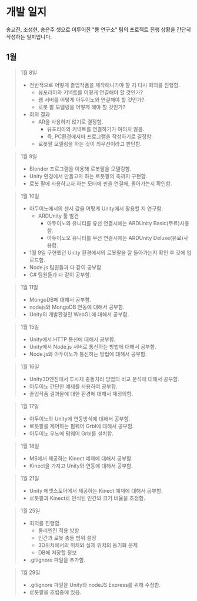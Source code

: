 # 개발 일지
송교진, 조성현, 송은주 셋으로 이루어진 "쭁 연구소" 팀의 프로젝트 진행 상황을 간단히 작성하는 일지입니다.
## 1월
> 1월 8일
> * 전반적으로 어떻게 졸업작품을 제작해나가야 할 지 다시 회의를 진행함.
>   * 뷰포리아와 키넥트를 어떻게 연결해야 할 것인가?
>   * 웹 서버를 어떻게 아두이노와 연결해야 할 것인가?
>   * 로봇 팔 모델링을 어떻게 해야 할 것인가?
> * 회의 결과
>   * AR을 사용하지 않기로 결정함.
>     * 뷰포리아와 키넥트를 연결하기가 여의치 않음.
>     * 즉, PC환경에서마 프로그램을 작성하기로 결정함.
>   * 로봇팔 모델링을 하는 것이 최우선이라고 판단함.

> 1월 9일
> * Blender 프로그램을 이용해 로봇팔을 모델링함.
> * Unity 환경에서 만들고자 하는 로봇팔의 축까지 구현함.
> * 로봇 팔에 사용하고자 하는 모터에 핀을 연결해, 돌아가는지 확인함.

> 1월 10일
> * 아두이노에서의 센서 값을 어떻게 Unity에서 활용할 지 연구함.
>   * ARDUnity 툴 발견
>     * 아두이노와 유니티를 유선 연결시에는 ARDUnity Basic(무료)사용함.
>     * 아두이노오 유니티를 무선 연결시에는 ARDUnity Deluxe(유료)사용함.
> * 1월 9일 구현했던 Unity 환경에서의 로봇팔을 잘 돌아가는지 확인 후 깃에 업로드함.
> * Node.js 팀원들과 다 같이 공부함.
> * C# 팀원들과 다 같이 공부함.

> 1월 11일
> * MongoDB에 대해서 공부함.
> * nodejs와 MongoDB 연동에 대해서 공부함.
> * Unity의 개발환경인 WebGL에 대해서 공부함.

> 1월 15일
> * Unity에서 HTTP 통신에 대해서 공부함.
> * Unity에서 Node.js 서버로 통신하는 방법에 대해서 공부함.
> * Node.js와 아두이노가 통신하는 방법에 대해서 공부함.

> 1월 16일
> * Unity3D엔진에서 투사체 충돌처리 방법의 비교 분석에 대해서 공부함.
> * 아두이노 간단한 예제를 사용하여 공부함.
> * 졸업작품 결과물에 대한 환경에 대해서 재정의함.

> 1월 17일
> * 아두이노와 Unity에 연동방식에 대해서 공부함.
> * 로봇팔를 제어하는 펌웨어 Grbl에 대해서 공부함.
> * 아두이노 우노에 펌웨어 Grbl를 설치함.

> 1월 18일
> * MS에서 제공하는 Kinect 예제에 대해서 공부함.
> * Kinect을 가지고 Unity와 연동에 대해서 공부함.

> 1월 21일
> * Unity 에셋스토어에서 제공하는 Kinect 예제에 대해서 공부함.
> * 로봇팔과 Kinect로 인식된 인간의 크기 비율을 조정함.

> 1월 25일
> * 회의를 진행함.
>   * 물리엔진 적용 방향
>   * 인간과 로봇 충돌 범위 설정
>   * 3D위치에서의 위치와 실제 위치의 동기화 문제
>   * DB에 저장할 정보
> * .gitignore 파일을 추가함.

> 1월 29일
> * .gitignore 파일을 Unity와 nodeJS Express를 위해 수정함.
> * 로봇팔을 조립중에 있음.

